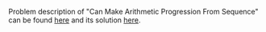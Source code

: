 Problem description of "Can Make Arithmetic Progression From Sequence" can be found [here](https://leetcode.com/problems/can-make-arithmetic-progression-from-sequence/) and its solution [here](https://github.com/aurimas13/Solutions-To-Problems/blob/main/LeetCode/Java%20Solutions/Can%20Make%20Arithmetic%20Progression%20From%20Sequence/make.java).